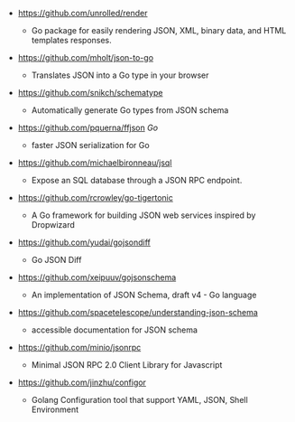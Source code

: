 - https://github.com/unrolled/render
  - Go package for easily rendering JSON, XML, binary data, and HTML templates responses.
  
- https://github.com/mholt/json-to-go
  - Translates JSON into a Go type in your browser

- https://github.com/snikch/schematype
  - Automatically generate Go types from JSON schema  

- https://github.com/pquerna/ffjson *Go*
  - faster JSON serialization for Go 

- https://github.com/michaelbironneau/jsql
  - Expose an SQL database through a JSON RPC endpoint. 

- https://github.com/rcrowley/go-tigertonic
  - A Go framework for building JSON web services inspired by Dropwizard 

- https://github.com/yudai/gojsondiff
  - Go JSON Diff

- https://github.com/xeipuuv/gojsonschema
  - An implementation of JSON Schema, draft v4 - Go language 

- https://github.com/spacetelescope/understanding-json-schema
  - accessible documentation for JSON schema 

- https://github.com/minio/jsonrpc
  - Minimal JSON RPC 2.0 Client Library for Javascript 
  
- https://github.com/jinzhu/configor
  - Golang Configuration tool that support YAML, JSON, Shell Environment 
